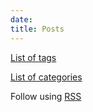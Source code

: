 ```yaml
---
date: 
title: Posts
---
```


[List of tags](/tags/)

[List of categories](/categories/)

Follow using [RSS](index.xml)